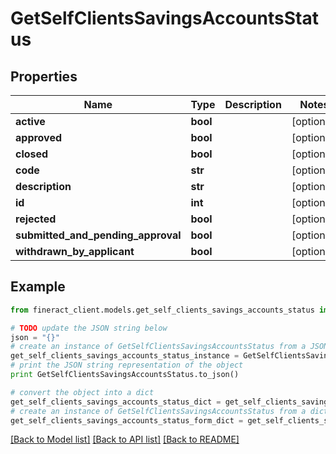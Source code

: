 # GetSelfClientsSavingsAccountsStatus


## Properties

Name | Type | Description | Notes
------------ | ------------- | ------------- | -------------
**active** | **bool** |  | [optional] 
**approved** | **bool** |  | [optional] 
**closed** | **bool** |  | [optional] 
**code** | **str** |  | [optional] 
**description** | **str** |  | [optional] 
**id** | **int** |  | [optional] 
**rejected** | **bool** |  | [optional] 
**submitted_and_pending_approval** | **bool** |  | [optional] 
**withdrawn_by_applicant** | **bool** |  | [optional] 

## Example

```python
from fineract_client.models.get_self_clients_savings_accounts_status import GetSelfClientsSavingsAccountsStatus

# TODO update the JSON string below
json = "{}"
# create an instance of GetSelfClientsSavingsAccountsStatus from a JSON string
get_self_clients_savings_accounts_status_instance = GetSelfClientsSavingsAccountsStatus.from_json(json)
# print the JSON string representation of the object
print GetSelfClientsSavingsAccountsStatus.to_json()

# convert the object into a dict
get_self_clients_savings_accounts_status_dict = get_self_clients_savings_accounts_status_instance.to_dict()
# create an instance of GetSelfClientsSavingsAccountsStatus from a dict
get_self_clients_savings_accounts_status_form_dict = get_self_clients_savings_accounts_status.from_dict(get_self_clients_savings_accounts_status_dict)
```
[[Back to Model list]](../README.md#documentation-for-models) [[Back to API list]](../README.md#documentation-for-api-endpoints) [[Back to README]](../README.md)


